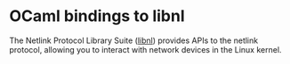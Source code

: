 OCaml bindings to libnl
=======================

The Netlink Protocol Library Suite
([libnl](http://www.carisma.slowglass.com/~tgr/libnl)) provides APIs to the
netlink protocol, allowing you to interact with network devices in the Linux
kernel.

